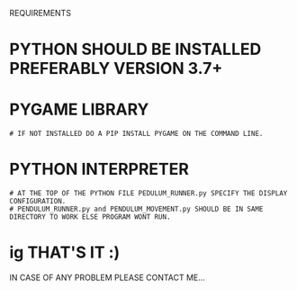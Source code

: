 REQUIREMENTS


# PYTHON SHOULD BE INSTALLED PREFERABLY VERSION 3.7+
# PYGAME LIBRARY
	# IF NOT INSTALLED DO A PIP INSTALL PYGAME ON THE COMMAND LINE.
# PYTHON INTERPRETER
	# AT THE TOP OF THE PYTHON FILE PEDULUM_RUNNER.py SPECIFY THE DISPLAY CONFIGURATION.
	# PENDULUM_RUNNER.py and PENDULUM_MOVEMENT.py SHOULD BE IN SAME DIRECTORY TO WORK ELSE PROGRAM WONT RUN.
# ig THAT'S IT :) 

IN CASE OF ANY PROBLEM PLEASE CONTACT ME... 